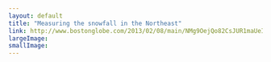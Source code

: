 ```yaml
---
layout: default
title: "Measuring the snowfall in the Northeast"
link: http://www.bostonglobe.com/2013/02/08/main/NMg9OejQo82CsJUR1maUeI/story.html
largeImage: 
smallImage: 
---
```


